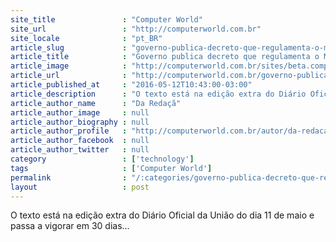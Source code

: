 ```yaml
---
site_title               : "Computer World"
site_url                 : "http://computerworld.com.br"
site_locale              : "pt_BR"
article_slug             : "governo-publica-decreto-que-regulamenta-o-marco-civil-da-internet"
article_title            : "Governo publica decreto que regulamenta o Marco Civil da Internet"
article_image            : "http://computerworld.com.br/sites/beta.computerworld.com.br/files/news_articles/votacao_marco_civil_0.jpg"
article_url              : "http://computerworld.com.br/governo-publica-decreto-que-regulamenta-o-marco-civil-da-internet"
article_published_at     : "2016-05-12T10:43:00-03:00"
article_description      : "O texto está na edição extra do Diário Oficial da União do dia 11 de maio e passa a vigorar em 30 dias..."
article_author_name      : "Da Redaçã"
article_author_image     : null
article_author_biography : null
article_author_profile   : "http://computerworld.com.br/autor/da-redacao"
article_author_facebook  : null
article_author_twitter   : null
category                 : ['technology']
tags                     : ['Computer World']
permalink                : "/:categories/governo-publica-decreto-que-regulamenta-o-marco-civil-da-internet/"
layout                   : post
---
```


O texto está na edição extra do Diário Oficial da União do dia 11 de maio e passa a vigorar em 30 dias...

